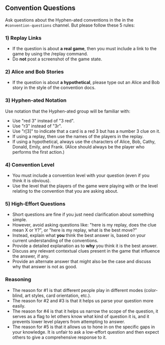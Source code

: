## Convention Questions

Ask questions about the Hyphen-ated conventions in the in the `#convention-questions` channel. But please follow these 5 rules:

### 1) Replay Links

* If the question is about **a real game**, then you must include a link to the game by using the /replay command.
* Do **not** post a screenshot of the game state.

### 2) Alice and Bob Stories

* If the question is about **a hypothetical**, please type out an Alice and Bob story in the style of the convention docs.

### 3) Hyphen-ated Notation

Use notation that the Hyphen-ated group will be familiar with:
- Use "red 3" instead of "3 red".
- Use "r3" instead of "3r".
- Use "r[3]" to indicate that a card is a red 3 but has a number 3 clue on it.
- If using a replay, then use the names of the players in the replay.
- If using a hypothetical, always use the characters of Alice, Bob, Cathy, Donald, Emily, and Frank. (Alice should always be the player who performs the first action.)

### 4) Convention Level

* You must include a convention level with your question (even if you think it is obvious).
* Use the level that the players of the game were playing with or the level relating to the convention that you are asking about.

### 5) High-Effort Questions

* Short questions are fine if you just need clarification about something simple.
* However, avoid asking questions like: "here is my replay, does the clue mean X or Y?", or "here is my replay, what is the best move?"
* Instead, explain what **you** think the best answer is, based on your current understanding of the conventions.
* Provide a detailed explanation as to **why** you think it is the best answer.
* Discuss any relevant contextual clues present in the game that influence the answer, if any.
* Provide an alternate answer that might also be the case and discuss why that answer is not as good.

### Reasoning

* The reason for #1 is that different people play in different modes (color-blind, art styles, card orientation, etc.).
* The reason for #2 and #3 is that it helps us parse your question more easily.
* The reason for #4 is that it helps us narrow the scope of the question, it serves as a flag to let others know what kind of question it is, and it prevents lower level players from attempting to answer.
* The reason for #5 is that it allows us to hone in on the specific gaps in your knowledge. It is unfair to ask a low-effort question and then expect others to give a comprehensive response to it.

